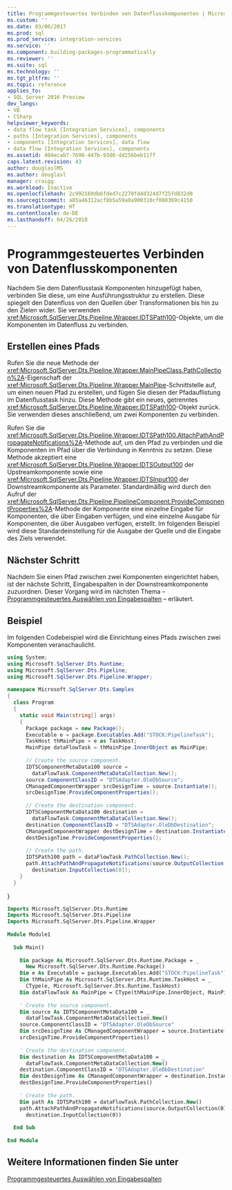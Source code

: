 ```yaml
---
title: Programmgesteuertes Verbinden von Datenflusskomponenten | Microsoft-Dokumentation
ms.custom: ''
ms.date: 03/06/2017
ms.prod: sql
ms.prod_service: integration-services
ms.service: ''
ms.component: building-packages-programmatically
ms.reviewer: ''
ms.suite: sql
ms.technology: ''
ms.tgt_pltfrm: ''
ms.topic: reference
applies_to:
- SQL Server 2016 Preview
dev_langs:
- VB
- CSharp
helpviewer_keywords:
- data flow task [Integration Services], components
- paths [Integration Services], components
- components [Integration Services], data flow
- data flow [Integration Services], components
ms.assetid: 404ecab7-7698-447b-93d6-dd256beb11ff
caps.latest.revision: 43
author: douglaslMS
ms.author: douglasl
manager: craigg
ms.workload: Inactive
ms.openlocfilehash: 2c992169db6fded7c2270fd4d324d7f25fd832d0
ms.sourcegitcommit: a85a46312acf8b5a59a8a900310cf088369c4150
ms.translationtype: HT
ms.contentlocale: de-DE
ms.lasthandoff: 04/26/2018
---
```

# <a name="connecting-data-flow-components-programmatically"></a>Programmgesteuertes Verbinden von Datenflusskomponenten
  Nachdem Sie dem Datenflusstask Komponenten hinzugefügt haben, verbinden Sie diese, um eine Ausführungsstruktur zu erstellen. Diese spiegelt den Datenfluss von den Quellen über Transformationen bis hin zu den Zielen wider. Sie verwenden <xref:Microsoft.SqlServer.Dts.Pipeline.Wrapper.IDTSPath100>-Objekte, um die Komponenten im Datenfluss zu verbinden.  
  
## <a name="creating-a-path"></a>Erstellen eines Pfads  
 Rufen Sie die neue Methode der <xref:Microsoft.SqlServer.Dts.Pipeline.Wrapper.MainPipeClass.PathCollection%2A>-Eigenschaft der <xref:Microsoft.SqlServer.Dts.Pipeline.Wrapper.MainPipe>-Schnittstelle auf, um einen neuen Pfad zu erstellen, und fügen Sie diesen der Pfadauflistung im Datenflusstask hinzu. Diese Methode gibt ein neues, getrenntes <xref:Microsoft.SqlServer.Dts.Pipeline.Wrapper.IDTSPath100>-Objekt zurück. Sie verwenden dieses anschließend, um zwei Komponenten zu verbinden.  
  
 Rufen Sie die <xref:Microsoft.SqlServer.Dts.Pipeline.Wrapper.IDTSPath100.AttachPathAndPropagateNotifications%2A>-Methode auf, um den Pfad zu verbinden und die Komponenten im Pfad über die Verbindung in Kenntnis zu setzen. Diese Methode akzeptiert eine <xref:Microsoft.SqlServer.Dts.Pipeline.Wrapper.IDTSOutput100> der Upstreamkomponente sowie eine <xref:Microsoft.SqlServer.Dts.Pipeline.Wrapper.IDTSInput100> der Downstreamkomponente als Parameter. Standardmäßig wird durch den Aufruf der <xref:Microsoft.SqlServer.Dts.Pipeline.PipelineComponent.ProvideComponentProperties%2A>-Methode der Komponente eine einzelne Eingabe für Komponenten, die über Eingaben verfügen, und eine einzelne Ausgabe für Komponenten, die über Ausgaben verfügen, erstellt. Im folgenden Beispiel wird diese Standardeinstellung für die Ausgabe der Quelle und die Eingabe des Ziels verwendet.  
  
## <a name="next-step"></a>Nächster Schritt  
 Nachdem Sie einen Pfad zwischen zwei Komponenten eingerichtet haben, ist der nächste Schritt, Eingabespalten in der Downstreamkomponente zuzuordnen. Dieser Vorgang wird im nächsten Thema – [Programmgesteuertes Auswählen von Eingabespalten](../../integration-services/building-packages-programmatically/selecting-input-columns-programmatically.md) – erläutert.  
  
## <a name="sample"></a>Beispiel  
 Im folgenden Codebeispiel wird die Einrichtung eines Pfads zwischen zwei Komponenten veranschaulicht.  
  
```csharp  
using System;  
using Microsoft.SqlServer.Dts.Runtime;  
using Microsoft.SqlServer.Dts.Pipeline;  
using Microsoft.SqlServer.Dts.Pipeline.Wrapper;  
  
namespace Microsoft.SqlServer.Dts.Samples  
{  
  class Program  
  {  
    static void Main(string[] args)  
    {  
      Package package = new Package();  
      Executable e = package.Executables.Add("STOCK:PipelineTask");  
      TaskHost thMainPipe = e as TaskHost;  
      MainPipe dataFlowTask = thMainPipe.InnerObject as MainPipe;  
  
      // Create the source component.    
      IDTSComponentMetaData100 source =  
        dataFlowTask.ComponentMetaDataCollection.New();  
      source.ComponentClassID = "DTSAdapter.OleDbSource";  
      CManagedComponentWrapper srcDesignTime = source.Instantiate();  
      srcDesignTime.ProvideComponentProperties();  
  
      // Create the destination component.  
      IDTSComponentMetaData100 destination =  
        dataFlowTask.ComponentMetaDataCollection.New();  
      destination.ComponentClassID = "DTSAdapter.OleDbDestination";  
      CManagedComponentWrapper destDesignTime = destination.Instantiate();  
      destDesignTime.ProvideComponentProperties();  
  
      // Create the path.  
      IDTSPath100 path = dataFlowTask.PathCollection.New();  
      path.AttachPathAndPropagateNotifications(source.OutputCollection[0],  
        destination.InputCollection[0]);  
    }  
  }  
```  
  
 }  
  
```vb  
Imports Microsoft.SqlServer.Dts.Runtime  
Imports Microsoft.SqlServer.Dts.Pipeline  
Imports Microsoft.SqlServer.Dts.Pipeline.Wrapper  
  
Module Module1  
  
  Sub Main()  
  
    Dim package As Microsoft.SqlServer.Dts.Runtime.Package = _  
      New Microsoft.SqlServer.Dts.Runtime.Package()  
    Dim e As Executable = package.Executables.Add("STOCK:PipelineTask")  
    Dim thMainPipe As Microsoft.SqlServer.Dts.Runtime.TaskHost = _  
      CType(e, Microsoft.SqlServer.Dts.Runtime.TaskHost)  
    Dim dataFlowTask As MainPipe = CType(thMainPipe.InnerObject, MainPipe)  
  
    ' Create the source component.    
    Dim source As IDTSComponentMetaData100 = _  
      dataFlowTask.ComponentMetaDataCollection.New()  
    source.ComponentClassID = "DTSAdapter.OleDbSource"  
    Dim srcDesignTime As CManagedComponentWrapper = source.Instantiate()  
    srcDesignTime.ProvideComponentProperties()  
  
    ' Create the destination component.  
    Dim destination As IDTSComponentMetaData100 = _  
      dataFlowTask.ComponentMetaDataCollection.New()  
    destination.ComponentClassID = "DTSAdapter.OleDbDestination"  
    Dim destDesignTime As CManagedComponentWrapper = destination.Instantiate()  
    destDesignTime.ProvideComponentProperties()  
  
    ' Create the path.  
    Dim path As IDTSPath100 = dataFlowTask.PathCollection.New()  
    path.AttachPathAndPropagateNotifications(source.OutputCollection(0), _  
      destination.InputCollection(0))  
  
  End Sub  
  
End Module  
```  
  
## <a name="see-also"></a>Weitere Informationen finden Sie unter  
 [Programmgesteuertes Auswählen von Eingabespalten](../../integration-services/building-packages-programmatically/selecting-input-columns-programmatically.md)  
  
  
